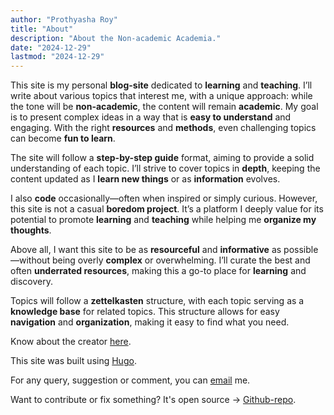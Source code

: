 ```yaml
---
author: "Prothyasha Roy"
title: "About"
description: "About the Non-academic Academia."
date: "2024-12-29"
lastmod: "2024-12-29"
---
```


This site is my personal **blog-site** dedicated to **learning** and **teaching**. I’ll write about various topics that interest me, with a unique approach: while the tone will be **non-academic**, the content will remain **academic**. My goal is to present complex ideas in a way that is **easy to understand** and engaging. With the right **resources** and **methods**, even challenging topics can become **fun to learn**.

The site will follow a **step-by-step guide** format, aiming to provide a solid understanding of each topic. I’ll strive to cover topics in **depth**, keeping the content updated as I **learn new things** or as **information** evolves.

I also **code** occasionally—often when inspired or simply curious. However, this site is not a casual **boredom project**. It’s a platform I deeply value for its potential to promote **learning** and **teaching** while helping me **organize my thoughts**.

Above all, I want this site to be as **resourceful** and **informative** as possible—without being overly **complex** or overwhelming. I’ll curate the best and often **underrated resources**, making this a go-to place for **learning** and discovery.

Topics will follow a **zettelkasten** structure, with each topic serving as a **knowledge base** for related topics. This structure allows for easy **navigation** and **organization**, making it easy to find what you need.  

Know about the creator [here](/me).

This site was built using [Hugo](https://gohugo.io/).

For any query, suggestion or comment, you can [email](mailto:protyasharoy369@gmail.com) me.

Want to contribute or fix something? It's open source -> [Github-repo](https://github.com/Protyasha-Roy/non-academic-academia).
